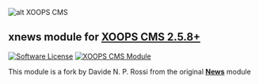 ![alt XOOPS CMS](https://xoops.org/images/logoXoops4GithubRepository.png)
## xnews module for  [XOOPS CMS 2.5.8+](https://xoops.org)
[![Software License](https://img.shields.io/badge/license-GPL-brightgreen.svg?style=flat)](LICENSE)
[![XOOPS CMS Module](https://img.shields.io/badge/XOOPS%20CMS-Module-blue.svg)](https://xoops.org)
 

This module is a fork by Davide N. P. Rossi from the original **[News](https://github.com/XoopsModules25x/news)** module
